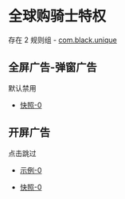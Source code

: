 # 全球购骑士特权

存在 2 规则组 - [com.black.unique](/src/apps/com.black.unique.ts)

## 全屏广告-弹窗广告

默认禁用

- [快照-0](https://i.gkd.li/i/13499502)

## 开屏广告

点击跳过

- [示例-0](https://m.gkd.li/57941037/63a72bd6-72be-410c-86ab-09ba7a4fa318)

- [快照-0](https://i.gkd.li/i/14167393)
